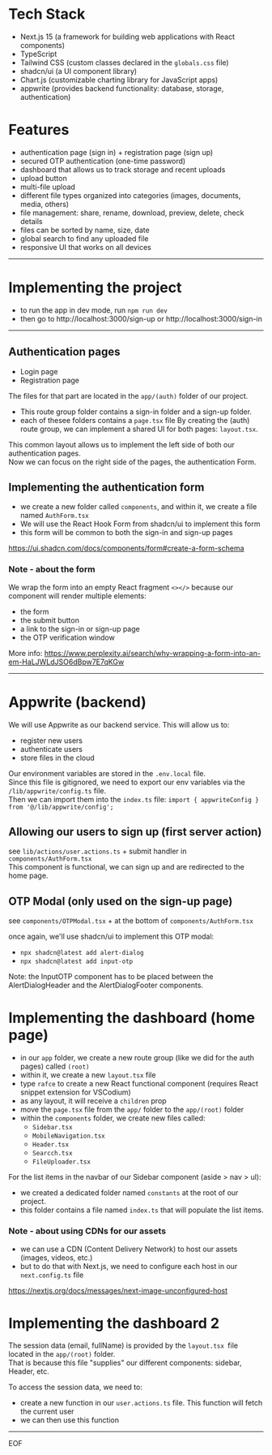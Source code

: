 # Tech Stack

- Next.js 15 (a framework for building web applications with React components)
- TypeScript
- Tailwind CSS (custom classes declared in the `globals.css` file)
- shadcn/ui (a UI component library)
- Chart.js (customizable charting library for JavaScript apps)
- appwrite (provides backend functionality: database, storage, authentication)

# Features

- authentication page (sign in) + registration page (sign up)
- secured OTP authentication (one-time password)
- dashboard that allows us to track storage and recent uploads
- upload button 
- multi-file upload
- different file types organized into categories (images, documents, media, others)
- file management: share, rename, download, preview, delete, check details
- files can be sorted by name, size, date
- global search to find any uploaded file 
- responsive UI that works on all devices

---

# Implementing the project

- to run the app in dev mode, run `npm run dev`
- then go to http://localhost:3000/sign-up or http://localhost:3000/sign-in

---

## Authentication pages

- Login page
- Registration page

The files for that part are located in the `app/(auth)` folder of our project.  
- This route group folder contains a sign-in folder and a sign-up folder. 
- each of thesee folders contains a `page.tsx` file 
By creating the (auth) route group, we can implement a shared UI for both pages: `layout.tsx`.  

This common layout allows us to implement the left side of both our authentication pages.  
Now we can focus on the right side of the pages, the authentication Form.

## Implementing the authentication form

- we create a new folder called `components`, and within it, we create a file named `AuthForm.tsx`
- We will use the React Hook Form from shadcn/ui to implement this form
- this form will be common to both the sign-in and sign-up pages

https://ui.shadcn.com/docs/components/form#create-a-form-schema  

### Note - about the form

We wrap the form into an empty React fragment `<></>` because our component will render multiple elements:
- the form
- the submit button
- a link to the sign-in or sign-up page
- the OTP verification window

More info: https://www.perplexity.ai/search/why-wrapping-a-form-into-an-em-HaLJWLdJSO6dBpw7E7qKGw

---

# Appwrite (backend)

We will use Appwrite as our backend service. This will allow us to:
- register new users
- authenticate users
- store files in the cloud

Our environment variables are stored in the `.env.local` file.  
Since this file is gitignored, we need to export our env variables via the `/lib/appwrite/config.ts` file.  
Then we can import them into the `index.ts` file: `import { appwriteConfig } from '@/lib/appwrite/config';` 

## Allowing our users to sign up (first server action)

see `lib/actions/user.actions.ts` + submit handler in `components/AuthForm.tsx`  
This component is functional, we can sign up and are redirected to the home page.

## OTP Modal (only used on the sign-up page)

see `components/OTPModal.tsx` + at the bottom of `components/AuthForm.tsx`  

once again, we'll use shadcn/ui to implement this OTP modal: 
- `npx shadcn@latest add alert-dialog`
- `npx shadcn@latest add input-otp`

Note: the InputOTP component has to be placed between the AlertDialogHeader and the AlertDialogFooter components.  

# Implementing the dashboard (home page)

- in our `app` folder, we create a new route group (like we did for the auth pages) called `(root)`
- within it, we create a new `layout.tsx` file
- type `rafce` to create a new React functional component (requires React snippet extension for VSCodium)
- as any layout, it will receive a `children` prop
- move the `page.tsx` file from the `app/` folder to the `app/(root)` folder
- within the `components` folder, we create new files called:
  - `Sidebar.tsx`
  - `MobileNavigation.tsx`
  - `Header.tsx`
  - `Searcch.tsx`
  - `FileUploader.tsx`

For the list items in the navbar of our Sidebar component (aside > nav > ul): 
- we created a dedicated folder named `constants` at the root of our project.  
- this folder contains a file named `index.ts` that will populate the list items.

### Note - about using CDNs for our assets

- we can use a CDN (Content Delivery Network) to host our assets (images, videos, etc.)
- but to do that with Next.js, we need to configure each host in our `next.config.ts` file

https://nextjs.org/docs/messages/next-image-unconfigured-host

# Implementing the dashboard 2

The session data (email, fullName) is provided by the `layout.tsx `file located in the `app/(root)` folder.  
That is because this file "supplies" our different components: sidebar, Header, etc.  

To access the session data, we need to:
- create a new function in our `user.actions.ts` file. This function will fetch the current user
- we can then use this function

---
EOF
